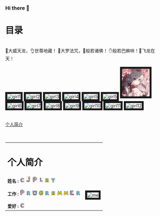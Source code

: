 ### Hi there 👋

<!--
**CJplay6/CJplay6** is a ✨ _special_ ✨ repository because its `README.md` (this file) appears on your GitHub profile.

Here are some ideas to get you started:

- 🔭 I’m currently working on ...
- 🌱 I’m currently learning ...
- 👯 I’m looking to collaborate on ...
- 🤔 I’m looking for help with ...
- 💬 Ask me about ...
- 📫 How to reach me: ...
- 😄 Pronouns: ...
- ⚡ Fun fact: ...
-->

<html lang="en">
<head>
<meta charset="utf-8">
<title>简历</title>
</head>
 
<body background="https://gimg2.baidu.com/image_search/src=http%3A%2F%2Fqqpublic.qpic.cn%2Fqq_public%2F0%2F0-2473265440-18BCBF628B8C95A18CEB8C74C9682938%2F0%3Ffmt%3Djpg%26size%3D164%26h%3D506%26w%3D900%26ppv%3D1.jpg&refer=http%3A%2F%2Fqqpublic.qpic.cn&app=2002&size=f9999,10000&q=a80&n=0&g=0n&fmt=jpeg?sec=1634804873&t=07cbb3c1e5676d06d53e9f8d2d9d08a5">
<h1>目录</h1>
<br/>
<!-- <a href="#geren">个人简介</a> -->
🤘大威天龙，👌世尊地藏！  🤙大罗法咒，🙏般若诸佛！  ✋般若巴麻哄！🐉飞龙在天！
<br/>
<br/>
<img src="https://img2.baidu.com/it/u=3153897759,1180801003&fm=26&fmt=auto" title="girl1" width="88" border="6"/>
<img src="https://img0.baidu.com/it/u=2538338958,20269345&fm=26&fmt=auto" title="girl2" width="88" border="6"/>
<img src="https://img1.baidu.com/it/u=2557881853,3417484988&fm=26&fmt=auto" title="girl3" width="88" border="6"/>
<img src="https://img2.baidu.com/it/u=1039310593,2596669901&fm=26&fmt=auto" title="girl4" width="88" border="6"/>
<img src="https://img0.baidu.com/it/u=88688942,1231043856&fm=26&fmt=auto" title="girl5" width="88" border="6"/>
<img src="https://img2.baidu.com/it/u=1720778829,1931561071&fm=26&fmt=auto" title="girl5" width="88" border="6"/>
<img src="./image/xx.jpg" title="二次元" border="6" width="88"/>
<br/>
<img src="https://img1.baidu.com/it/u=1514871934,2710992004&fm=26&fmt=auto" title="girl6" width="88" border="6"/>
<img src="https://img0.baidu.com/it/u=3261770158,1245204189&fm=26&fmt=auto" title="girl7" width="88" border="6"/>
<img src="https://img1.baidu.com/it/u=75585872,2865707666&fm=26&fmt=auto" title="girl8" width="88" border="6"/>
<img src="https://img0.baidu.com/it/u=2846988745,3646443111&fm=26&fmt=auto" title="girl9" width="88" border="6"/>
<img src="https://img0.baidu.com/it/u=338599569,439222986&fm=26&fmt=auto" title="girl10" width="88" border="6"/>
<img src="https://img1.baidu.com/it/u=1308452213,3203960568&fm=26&fmt=auto" title="girl11" width="88" border="6"/>
<img src="https://img2.baidu.com/it/u=438284071,4120854275&fm=26&fmt=auto" title="girl12" width="88" border="6"/>
<br/>
<br/>
<br/>
<a href="#geren">个人简介</a>
<br/>
<br/>
<br/>
<table width="1000">
	<tr>
		<td colspan="2">
			<h1 id="geren">个人简介</h1>
		</td>
	</tr>
	<tr>
		<td>
			<!-- <h4>姓名 : Cjplay6</h4> -->
			<!-- <h4>工作 : Programmer</h4> -->
			<!-- <h4>爱好 : C/C++</h4> -->
			<strong>姓名 : </strong>
			<img src="./image/C.png" title="c" width="16" />
			<img src="./image/J.png" title="j" width="16" />
			<img src="./image/P.png" title="p" width="16" />
			<img src="./image/L.png" title="l" width="16" />
			<img src="./image/A.png" title="a" width="16" />
			<img src="./image/Y.png" title="y" width="16" />
			<br/>
			<br/>
			<strong>工作 : </strong>
			<img src="./image/P.png" title="p" width="16" />
			<img src="./image/R.png" title="r" width="16" />
			<img src="./image/O.png" title="o" width="16" />
			<img src="./image/G.png" title="g" width="16" />
			<img src="./image/R.png" title="r" width="16" />
			<img src="./image/A.png" title="a" width="16" />
			<img src="./image/M.png" title="m" width="16" />
			<img src="./image/M.png" title="m" width="16" />
			<img src="./image/E.png" title="e" width="16" />
			<img src="./image/R.png" title="r" width="16" />
			<br/>
			<br/>
			<strong>爱好 : </strong>
			<img src="./image/C.png" title="c" width="16" />
		</td>
		<td>
			<br/>
			<img src="https://img1.baidu.com/it/u=2090098030,2357175027&fm=26&fmt=auto" title="me" width="128" border="6"/>
		</td>
	</tr>
</table>
</body>
</html>
